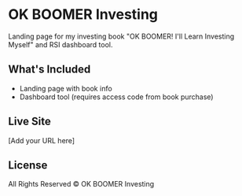 # OK BOOMER Investing

Landing page for my investing book "OK BOOMER! I'll Learn Investing Myself" and RSI dashboard tool.

## What's Included

- Landing page with book info
- Dashboard tool (requires access code from book purchase)

## Live Site

[Add your URL here]

## License

All Rights Reserved © OK BOOMER Investing
